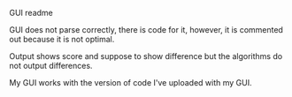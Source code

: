 GUI readme

GUI does not parse correctly, there is code for it, however, it is commented out because it is not optimal. 

Output shows score and suppose to show difference but the algorithms do not output differences. 

My GUI works with the version of code I've uploaded with my GUI. 
